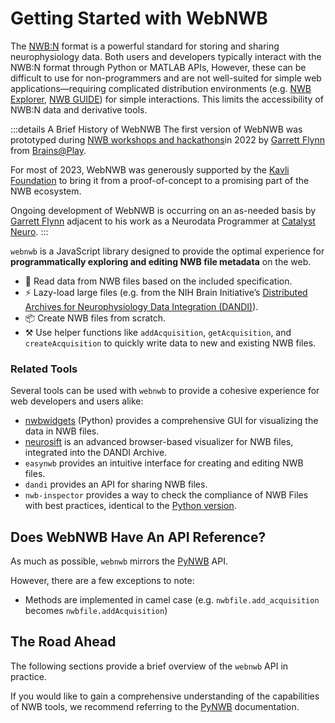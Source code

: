 # Getting Started with WebNWB
The [NWB:N] format is a powerful standard for storing and sharing neurophysiology data. Both users and developers typically interact with the NWB:N format through Python or MATLAB APIs, However, these can be difficult to use for non-programmers and are not well-suited for simple web applications—requiring complicated distribution environments (e.g. [NWB Explorer], [NWB GUIDE]) for simple interactions. This limits the accessibility of NWB:N data and derivative tools.

:::details A Brief History of WebNWB
The first version of WebNWB was prototyped during [NWB workshops and hackathons](https://neurodatawithoutborders.github.io/nwb_hackathons/)in 2022 by [Garrett Flynn] from [Brains@Play](https://brainsatplay.com).

For most of 2023, WebNWB was generously supported by the [Kavli Foundation](https://kavlifoundation.org) to bring it from a proof-of-concept to a promising part of the NWB ecosystem. 

Ongoing development of WebNWB is occurring on an as-needed basis by [Garrett Flynn] adjacent to his work as a Neurodata Programmer at [Catalyst Neuro](https://catalystneuro.com).
:::

`webnwb` is a JavaScript library designed to provide the optimal experience for **programmatically exploring and editing NWB file metadata** on the web. 
- 🔬 Read data from NWB files based on the included specification.
- ⚡ Lazy-load large files (e.g. from the NIH Brain Initiative’s [Distributed Archives for Neurophysiology Data Integration (DANDI)](https://gui.dandiarchive.org/#/)).
- 📦 Create NWB files from scratch.
- ⚒️ Use helper functions like `addAcquisition`, `getAcquisition`, and `createAcquisition` to quickly write data to new and existing NWB files.

### Related Tools
Several tools can be used with `webnwb` to provide a cohesive experience for web developers and users alike:
- [nwbwidgets] (Python) provides a comprehensive GUI for visualizing the data in NWB files.
- [neurosift] is an advanced browser-based visualizer for NWB files, integrated into the DANDI Archive.
- `easynwb` provides an intuitive interface for creating and editing NWB files.
- `dandi` provides an API for sharing NWB files.
- `nwb-inspector` provides a way to check the compliance of NWB Files with best practices, identical to the [Python version](https://github.com/NeurodataWithoutBorders/nwbinspector).

## Does WebNWB Have An API Reference?
As much as possible, `webnwb` mirrors the [PyNWB] API. 

However, there are a few exceptions to note:
- Methods are implemented in camel case (e.g. `nwbfile.add_acquisition` becomes `nwbfile.addAcquisition`)

## The Road Ahead
The following sections provide a brief overview of the `webnwb` API in practice. 

If you would like to gain a comprehensive understanding of the capabilities of NWB tools, we recommend referring to the [PyNWB] documentation.

[neurosift]: https://flatironinstitute.github.io/neurosift/?p=/
[pynwb]: https://pynwb.readthedocs.io/en/stable/
[nwbwidgets]: https://github.com/NeurodataWithoutBorders/nwbwidgets

[NWB:N]: https://www.nwb.org/
[NWB Explorer]: http://nwbexplorer.opensourcebrain.org/hub/spawn-pending/d6206910-b0e6-4755-a6dc-d0a16928cf6f
[NWB GUIDE]: https://github.com/NeurodataWithoutBorders/nwb-guide

[Garrett Flynn]: https://github.com/garrettmflynn